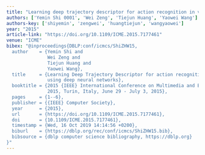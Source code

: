 ```yaml
---
title: "Learning deep trajectory descriptor for action recognition in videos using deep neural networks"
authors: ['Yemin Shi 0001', 'Wei Zeng', 'Tiejun Huang', 'Yaowei Wang']
authors-key: ['shiyemin', 'zengwei', 'huangtiejun', 'wangyaowei']
year: "2015"
article-link: "https://doi.org/10.1109/ICME.2015.7177461"
venue: "ICME"
bibex: "@inproceedings{DBLP:conf/icmcs/ShiZHW15,
  author    = {Yemin Shi and
               Wei Zeng and
               Tiejun Huang and
               Yaowei Wang},
  title     = {Learning Deep Trajectory Descriptor for action recognition in videos
               using deep neural networks},
  booktitle = {2015 {IEEE} International Conference on Multimedia and Expo, {ICME}
               2015, Turin, Italy, June 29 - July 3, 2015},
  pages     = {1--6},
  publisher = {{IEEE} Computer Society},
  year      = {2015},
  url       = {https://doi.org/10.1109/ICME.2015.7177461},
  doi       = {10.1109/ICME.2015.7177461},
  timestamp = {Wed, 16 Oct 2019 14:14:56 +0200},
  biburl    = {https://dblp.org/rec/conf/icmcs/ShiZHW15.bib},
  bibsource = {dblp computer science bibliography, https://dblp.org}
}"
---
```

